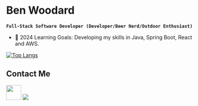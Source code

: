 # Ben Woodard

**`Full-Stack Software Developer (Developer/Beer Nerd/Outdoor Enthusiast)`**

-  🧠 2024 Learning Goals: Developing my skills in Java, Spring Boot, React and AWS.


[![Top Langs](https://github-readme-stats.vercel.app/api/top-langs/?username=ben-woodard&layout=compact)](https://github.com/anuraghazra/github-readme-stats)

## Contact Me

<a href="https://www.linkedin.com/in/benjaminwoodard//"><img src="https://www.vectorlogo.zone/logos/linkedin/linkedin-icon.svg" width="40" height="40"/></a>
<a href = "mailto: benjaminwoodard93@gmail.com"><img src="https://img.shields.io/badge/-Gmail-%23333?style=for-the-badge&logo=gmail&logoColor=white" target="_blank" ></a>
